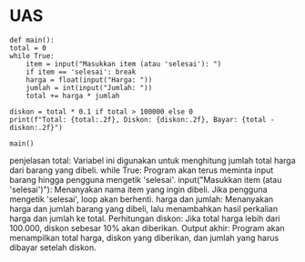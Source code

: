 # UAS

    def main():
    total = 0
    while True:
        item = input("Masukkan item (atau 'selesai'): ")
        if item == 'selesai': break
        harga = float(input("Harga: "))
        jumlah = int(input("Jumlah: "))
        total += harga * jumlah
    
    diskon = total * 0.1 if total > 100000 else 0
    print(f"Total: {total:.2f}, Diskon: {diskon:.2f}, Bayar: {total - diskon:.2f}")

    main()  

penjelasan
total: Variabel ini digunakan untuk menghitung jumlah total harga dari barang yang dibeli.
while True: Program akan terus meminta input barang hingga pengguna mengetik 'selesai'.
input("Masukkan item (atau 'selesai')"): Menanyakan nama item yang ingin dibeli. Jika pengguna mengetik 'selesai', loop akan berhenti.
harga dan jumlah: Menanyakan harga dan jumlah barang yang dibeli, lalu menambahkan hasil perkalian harga dan jumlah ke total.
Perhitungan diskon: Jika total harga lebih dari 100.000, diskon sebesar 10% akan diberikan.
Output akhir: Program akan menampilkan total harga, diskon yang diberikan, dan jumlah yang harus dibayar setelah diskon.
  
